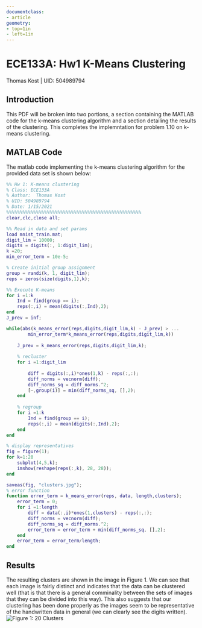 ```yaml
---
documentclass:
- article
geometry:
- top=1in
- left=1in
---
```


# ECE133A: Hw1 K-Means Clustering

Thomas Kost     | UID: 504989794

## Introduction

This PDF will be broken into two portions, a section containing the MATLAB code for the k-means clustering algorithm and a section detailing the results of the clustering. This completes the implemntation for problem 1.10 on k-means clustering.

## MATLAB Code

The matlab code implementing the k-means clustering algorithm for the provided data set is shown below: 
``` MATLAB
%% Hw 1: K-means clustering
% Class: ECE133A
% Author:  Thomas Kost
% UID: 504989794
% Date: 1/15/2021
%%%%%%%%%%%%%%%%%%%%%%%%%%%%%%%%%%%%%%%%%%%%%%%%%%
clear,clc,close all;

%% Read in data and set params
load mnist_train.mat;
digit_lim = 10000;
digits = digits(:, 1:digit_lim);
k =20;
min_error_term = 10e-5;

% Create initial group assignment
group = randi(k, 1, digit_lim);
reps = zeros(size(digits,1),k);

%% Execute K-means
for i =1:k
    Ind = find(group == i);
    reps(:,i) = mean(digits(:,Ind),2);
end
J_prev = inf;

while(abs(k_means_error(reps,digits,digit_lim,k) - J_prev) > ...
        min_error_term*k_means_error(reps,digits,digit_lim,k))
    
    J_prev = k_means_error(reps,digits,digit_lim,k);
    
    % recluster
    for i =1:digit_lim
        
        diff = digits(:,i)*ones(1,k) - reps(:,:);        
        diff_norms = vecnorm(diff);
        diff_norms_sq = diff_norms.^2;
        [~,group(i)] = min(diff_norms_sq, [],2);
    end
    
    % regroup
    for i =1:k
        Ind = find(group == i);
        reps(:,i) = mean(digits(:,Ind),2);
    end    
end

% display representatives
fig = figure(1);
for k=1:20
    subplot(4,5,k);
    imshow(reshape(reps(:,k), 28, 28));
end

saveas(fig, "clusters.jpg");
% error function
function error_term = k_means_error(reps, data, length,clusters);
    error_term = 0;
    for i =1:length
        diff = data(:,i)*ones(1,clusters) - reps(:,:);        
        diff_norms = vecnorm(diff);
        diff_norms_sq = diff_norms.^2;
        error_term = error_term + min(diff_norms_sq, [],2);
    end
    error_term = error_term/length;
end
```

## Results
The resulting clusters are shown in the image in Figure 1. We can see that each image is fairly distinct and indicates that the data can be clustered well (that is that there is a general comminality between the sets of images that they can be divided into this way). This also suggests that our clustering has been done properly as the images seem to be representative of the handwritten data in general (we can clearly see the digits written).
![Figure 1: 20 Clusters](clusters.jpg)
